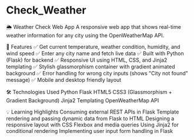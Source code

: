 # Check_Weather
🌦️ Weather Check Web App 
A responsive web app that shows real-time weather information for any city using the OpenWeatherMap API.

🚀 Features
✅ Get current temperature, weather condition, humidity, and wind speed
✅ Enter any city name and fetch live data
✅ Built with Python (Flask) for backend
✅ Responsive UI using HTML, CSS, and Jinja2 templating
✅ Stylish glassmorphism container with gradient animated background
✅ Error handling for wrong city inputs (shows "City not found" message)
✅ Mobile and desktop friendly layout

🛠️ Technologies Used
Python
Flask
HTML5
CSS3 (Glassmorphism + Gradient Background)
Jinja2 Templating
OpenWeatherMap API

💡 Learning Highlights
Consuming external REST APIs in Flask
Template rendering and passing dynamic data from Flask to HTML
Designing a responsive layout with CSS Flexbox and media queries
Using Jinja2 for conditional rendering
Implementing user input form handling in Flask
